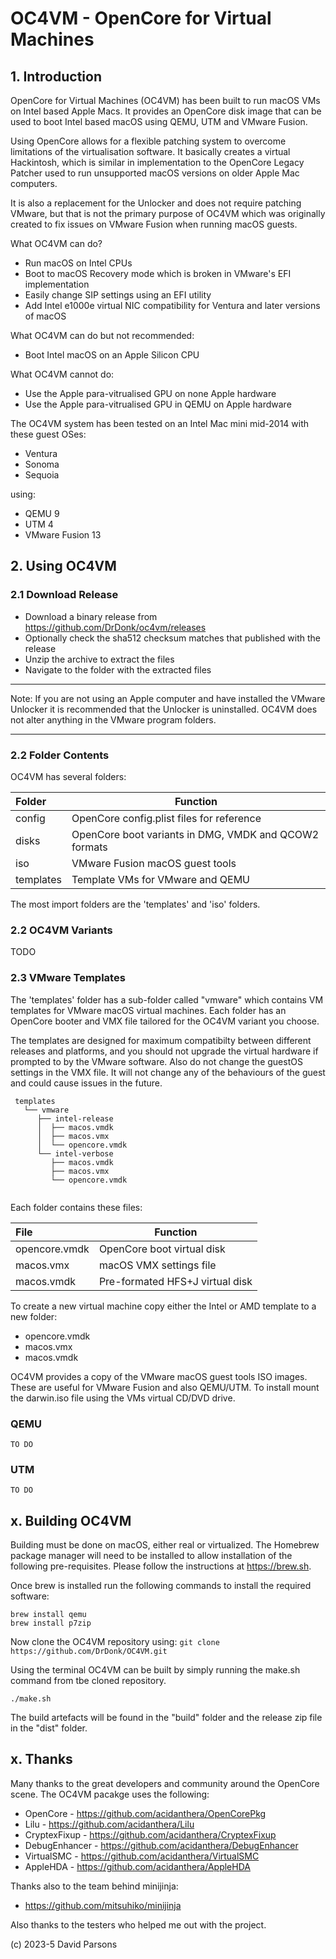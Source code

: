 # OC4VM - OpenCore for Virtual Machines
## 1. Introduction
OpenCore for Virtual Machines (OC4VM) has been built to run macOS VMs on Intel based Apple Macs. It provides an 
OpenCore disk image that can be used to boot Intel based macOS using QEMU, UTM and VMware Fusion.

Using OpenCore allows for a flexible patching system to overcome limitations of the virtualisation software. It 
basically creates a virtual Hackintosh, which is similar in implementation to the 
OpenCore Legacy Patcher used to run unsupported macOS versions on older Apple Mac computers.

It is also a replacement for the Unlocker and does not require patching VMware, but that is not the primary purpose of 
OC4VM which was originally created to fix issues on VMware Fusion when running macOS guests. 

What OC4VM can do?
* Run macOS on Intel CPUs
* Boot to macOS Recovery mode which is broken in VMware's EFI implementation
* Easily change SIP settings using an EFI utility
* Add Intel e1000e virtual NIC compatibility for Ventura and later versions of macOS

What OC4VM can do but not recommended:
* Boot Intel macOS on an Apple Silicon CPU

What OC4VM cannot do:
* Use the Apple para-vitrualised GPU on none Apple hardware 
* Use the Apple para-vitrualised GPU in QEMU on Apple hardware

The OC4VM system has been tested on an Intel Mac mini mid-2014 with these guest OSes:
* Ventura
* Sonoma
* Sequoia

using:

* QEMU 9
* UTM 4
* VMware Fusion 13


## 2. Using OC4VM
### 2.1 Download Release

* Download a binary release from https://github.com/DrDonk/oc4vm/releases
* Optionally check the sha512 checksum matches that published with the release
* Unzip the archive to extract the files
* Navigate to the folder with the extracted files

***
Note:
If you are not using an Apple computer and have installed the VMware Unlocker it is recommended that the Unlocker is 
uninstalled. OC4VM does not alter anything in the VMware program folders.
***

### 2.2 Folder Contents

OC4VM has several folders:

| Folder     | Function                                              |
|:-----------|-------------------------------------------------------|
| config     | OpenCore config.plist files for reference             |
| disks      | OpenCore boot variants in DMG, VMDK and QCOW2 formats |
| iso        | VMware Fusion macOS guest tools                       |
| templates  | Template VMs for VMware and QEMU                      |

The most import folders are the 'templates' and 'iso' folders. 

### 2.2 OC4VM Variants
TODO

### 2.3 VMware Templates
The 'templates' folder has a sub-folder called "vmware" which contains VM templates for VMware macOS virtual machines. 
Each folder has an OpenCore booter and VMX file tailored for the OC4VM variant you choose.

The templates are designed for maximum compatibilty between different releases and platforms, and you should not 
upgrade the virtual hardware if prompted to by the VMware software. Also do not change the guestOS settings in the 
VMX file. It will not change any of the behaviours of the guest and could cause issues in the future.

```
 templates
   └── vmware
      ├── intel-release
      │  ├── macos.vmdk
      │  ├── macos.vmx
      │  └── opencore.vmdk
      └── intel-verbose
         ├── macos.vmdk
         ├── macos.vmx
         └── opencore.vmdk


```
Each  folder contains these files:

| File          | Function                        |
|:--------------|---------------------------------|
| opencore.vmdk | OpenCore boot virtual disk      |
| macos.vmx     | macOS VMX settings file         |
| macos.vmdk    | Pre-formated HFS+J virtual disk |

To create a new virtual machine copy either the Intel or AMD template to a new folder:

* opencore.vmdk
* macos.vmx
* macos.vmdk

OC4VM provides a copy of the VMware macOS guest tools ISO images. These are useful for VMware Fusion and also QEMU/UTM.
To install mount the darwin.iso file using the VMs virtual CD/DVD drive.

### QEMU
``` 
TO DO

```
### UTM
``` 
TO DO

```
## x. Building OC4VM

Building must be done on macOS, either real or virtualized. The Homebrew package manager will need to be installed to
allow installation of the following pre-requisites. Please follow the instructions at https://brew.sh.

Once brew is installed run the following commands to install the required software:
```
brew install qemu
brew install p7zip
```

Now clone the OC4VM repository using:
```git clone https://github.com/DrDonk/OC4VM.git```

Using the terminal OC4VM can be built by simply running the make.sh command from tbe cloned repository.

```./make.sh```

The build artefacts will be found in the "build" folder and the release zip file in the "dist" folder.

## x. Thanks

Many thanks to the great developers and community around the OpenCore scene. The OC4VM pacakge uses the following:

* OpenCore - https://github.com/acidanthera/OpenCorePkg
* Lilu - https://github.com/acidanthera/Lilu
* CryptexFixup - https://github.com/acidanthera/CryptexFixup
* DebugEnhancer - https://github.com/acidanthera/DebugEnhancer
* VirtualSMC - https://github.com/acidanthera/VirtualSMC
* AppleHDA - https://github.com/acidanthera/AppleHDA

Thanks also to the team behind minijinja:
* https://github.com/mitsuhiko/minijinja

Also thanks to the testers who helped me out with the project.

(c) 2023-5 David Parsons
